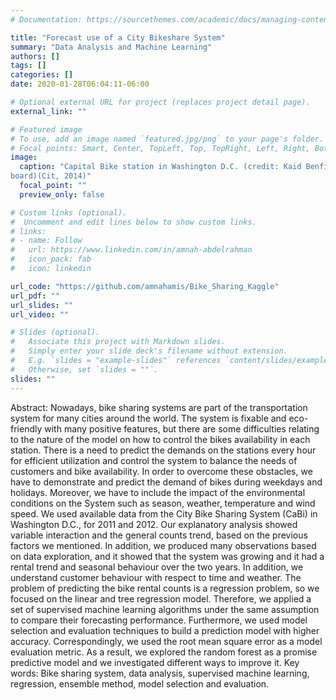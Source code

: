 ```yaml
---
# Documentation: https://sourcethemes.com/academic/docs/managing-content/

title: "Forecast use of a City Bikeshare System"
summary: "Data Analysis and Machine Learning"
authors: []
tags: []
categories: []
date: 2020-01-28T06:04:11-06:00

# Optional external URL for project (replaces project detail page).
external_link: ""

# Featured image
# To use, add an image named `featured.jpg/png` to your page's folder.
# Focal points: Smart, Center, TopLeft, Top, TopRight, Left, Right, BottomLeft, Bottom, BottomRight.
image:
  caption: "Capital Bike station in Washington D.C. (credit: Kaid Benfield’s Blog on NRDC Switch-
board)(Cit, 2014)"
  focal_point: ""
  preview_only: false

# Custom links (optional).
#  Uncomment and edit lines below to show custom links.
# links:
# - name: Follow
#   url: https://www.linkedin.com/in/amnah-abdelrahman
#   icon_pack: fab
#   icon: linkedin

url_code: "https://github.com/amnahamis/Bike_Sharing_Kaggle"
url_pdf: ""
url_slides: ""
url_video: ""

# Slides (optional).
#   Associate this project with Markdown slides.
#   Simply enter your slide deck's filename without extension.
#   E.g. `slides = "example-slides"` references `content/slides/example-slides.md`.
#   Otherwise, set `slides = ""`.
slides: ""
---
```

Abstract:
Nowadays, bike sharing systems are part of the transportation system for many cities around the world. The system is fixable and eco-friendly with many positive features, but there are some difficulties relating to the nature of the model on how to control the bikes availability in each station. There is a need to predict the demands on the stations every hour for efficient utilization and control the system to balance the needs of customers and bike availability. In order to overcome these obstacles, we have to demonstrate and predict the demand of bikes during weekdays and holidays. Moreover, we have to include the impact of the environmental conditions on the System such as season, weather, temperature and wind speed. We used available data from the City Bike Sharing System (CaBi) in Washington D.C., for 2011 and 2012. Our explanatory analysis showed variable interaction and the general counts trend, based on the previous factors we mentioned.
In addition, we produced many observations based on data exploration, and it showed that the system was growing and it had a rental trend and seasonal behaviour over the two years. In addition, we understand customer behaviour with respect to time and weather.
The problem of predicting the bike rental counts is a regression problem, so we focused on the linear and tree regression model. Therefore, we applied a set of supervised machine learning algorithms under the same assumption to compare their forecasting performance. Furthermore, we used model selection and evaluation techniques to build a prediction model with higher accuracy. Correspondingly, we used the root mean square error as a model evaluation metric.
As a result, we explored the random forest as a promise predictive model and we investigated different ways to improve it.
Key words: Bike sharing system, data analysis, supervised machine learning, regression, ensemble method, model selection and evaluation.
